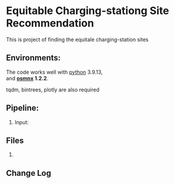 # Equitable Charging-stationg Site Recommendation
This is project of finding the equitale charging-station sites


## Environments:

The code works well with [python](https://www.python.org/) 3.9.13,  
and **[osmnx](https://github.com/gboeing/osmnx)  1.2.2**.

tqdm, bintrees, plotly are also required

## Pipeline:

1. Input: 

## Files

1. 

Change Log
-----




